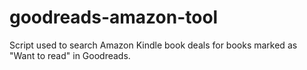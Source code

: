 # goodreads-amazon-tool
Script used to search Amazon Kindle book deals for books marked as "Want to read" in Goodreads. 
